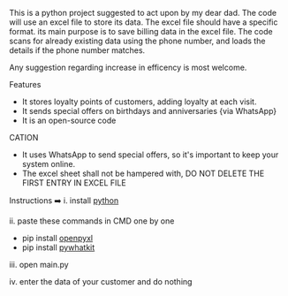 This is a python project suggested to act upon by my dear dad.
The code will use an excel file to store its data.
The excel file should have a specific format.
its main purpose is to save billing data in the excel file.
The code scans for already existing data using the phone number, and loads the details if the phone number matches.


Any suggestion regarding increase in efficency is most welcome.

Features
+ It stores loyalty points of customers, adding loyalty at each visit.
+ It sends special offers on birthdays and anniversaries {via WhatsApp}
+ It is an open-source code

CATION
- It uses WhatsApp to send special offers, so it's important to keep your system online.
- The excel sheet shall not be hampered with, DO NOT DELETE THE FIRST ENTRY IN EXCEL FILE

Instructions ➡️ 
i.     install [python](https://www.python.org/downloads/)

ii.     paste these commands in CMD one by one
- pip install [openpyxl](https://pypi.org/project/openpyxl/)
- pip install [pywhatkit](https://pypi.org/project/pywhatkit/)

iii.     open main.py

iv.     enter the data of your customer and do nothing
